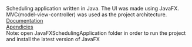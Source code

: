 Scheduling application written in Java. The UI was made using JavaFX.
<br>
MVC(model-view-controller) was used as the project architecture. 
<br> 
[Documentation](https://github.com/Andrei-Lichi/ScheduleApp/files/10438225/Project.and.process.report.pdf)
<br>
[Apendicies](https://github.com/Andrei-Lichi/ScheduleApp/files/10439900/Apendicies.important.zip)
<br>
Note: open JavaFXSchedulingApplication folder in order to run the project and install the latest version of JavaFX

